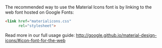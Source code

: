 The recommended way to use the Material Icons font is by linking to the web font hosted on Google Fonts:

```html
<link href="materialicons.css"
      rel="stylesheet">
```

Read more in our full usage guide:
http://google.github.io/material-design-icons/#icon-font-for-the-web
